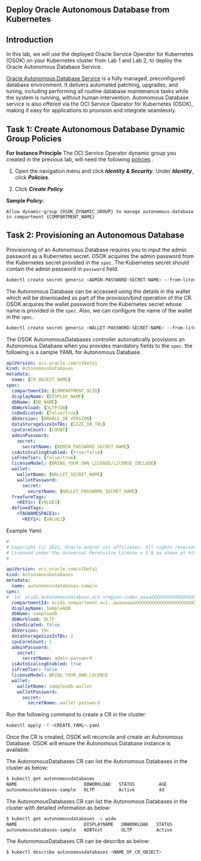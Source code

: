 
## Deploy Oracle Autonomous Database from Kubernetes

## Introduction

In this lab, we will use the deployed Oracle Service Operator for Kubernetes (OSOK) on your Kubernetes cluster from Lab 1 and Lab 2, to deploy the Oracle Autonomous Database Service.  

[Oracle Autonomous Database Service](https://docs.oracle.com/en-us/iaas/Content/Database/Concepts/adboverview.htm) is a fully managed, preconfigured database environment. It delivers automated patching, upgrades, and tuning, including performing all routine database maintenance tasks while the system is running, without human intervention. Autonomous Database service is also offered via the OCI Service Operator for Kubernetes (OSOK), making it easy for applications to provision and integrate seamlessly.

## Task 1: Create  Autonomous Database Dynamic Group Policies

**For Instance Principle**
The OCI Service Operator dynamic group you created in the previous lab, will need the following [policies](https://docs.oracle.com/en-us/iaas/Content/Database/Concepts/adboverview.htm) .

1. Open the navigation menu and click ***Identity & Security***. Under ***Identity***, click ***Policies***.

2. Click ***Create Policy***.

**Sample Policy:**

```plain
Allow dynamic-group {OSOK_DYNAMIC_GROUP} to manage autonomous-database in compartment {COMPARTMENT_NAME}
```

## Task 2:  Provisioning an Autonomous Database

Provisioning of an Autonomous Database requires you to input the admin password as a Kubernetes secret. OSOK acquires the admin password from the Kubernetes secret provided in the `spec`. 
The Kubernetes secret should contain the admin password in `password` field. 
```sh
kubectl create secret generic <ADMIN-PASSWORD-SECRET-NAME> --from-literal=password=<ADMIN-PASSWORD>
```

The Autonomous Database can be accessed using the details in the wallet which will be downloaded as part of the provision/bind operation of the CR. OSOK acquires the wallet password from the Kubernetes secret whose name is provided in the `spec`. Also, we can configure the name of the wallet in the `spec`.

```sh
kubectl create secret generic <WALLET-PASSWORD-SECRET-NAME> --from-literal=walletpassword=<WALLET-PASSWORD>
```

The OSOK AutonomousDatabases controller automatically provisions an Autonomous Database when you provides mandatory fields to the `spec`. the following is a sample YAML for Autonomous Database.

```yaml
apiVersion: oci.oracle.com/v1beta1
kind: AutonomousDatabases
metadata:
  name: {CR_OBJECT_NAME}
spec:
  compartmentId: {COMPARTMENT_OCID}
  displayName: {DISPLAY_NAME}
  dbName: {DB_NAME}
  dbWorkload: {OLTP/DW}
  isDedicated: {false/true}
  dbVersion: {ORABLE_DB_VERSION}
  dataStorageSizeInTBs: {SIZE_IN_TBs}
  cpuCoreCount: {COUNT}
  adminPassword:
    secret:
      secretName: {ADMIN_PASSWORD_SECRET_NAME}
  isAutoScalingEnabled: {true/false}
  isFreeTier: {false/true}
  licenseModel: {BRING_YOUR_OWN_LICENSE/LICENSE_INCLUDE}
  wallet:
    walletName: {WALLET_SECRET_NAME}
    walletPassword:
      secret:
        secretName: {WALLET_PASSWORD_SECRET_NAME}
  freeformTags:
    <KEY1>: {VALUE1}
  definedTags:
    <TAGNAMESPACE1>:
      <KEY1>: {VALUE1}
```

Example Yaml:

```yaml
#
# Copyright (c) 2021, Oracle and/or its affiliates. All rights reserved.
# Licensed under the Universal Permissive License v 1.0 as shown at http://oss.oracle.com/licenses/upl.
#

apiVersion: oci.oracle.com/v1beta1
kind: AutonomousDatabases
metadata:
  name: autonomousdatabases-sample
spec:
#  Id: ocid1.autonomousdatabase.oc1.<region-code>.aaaaXXXXXXXXXXXXXXXXXXXX
  compartmentId: ocid1.compartment.oc1..aaaaaaaaXXXXXXXXXXXXXXXXXXXXXXXXXXXXXXXXXXXXXX
  displayName: SampleADB
  dbName: sampleadb
  dbWorkload: OLTP
  isDedicated: false
  dbVersion: 19c
  dataStorageSizeInTBs: 2
  cpuCoreCount: 1
  adminPassword:
    secret:
      secretName: admin-password
  isAutoScalingEnabled: true
  isFreeTier: false
  licenseModel: BRING_YOUR_OWN_LICENSE
  wallet:
    walletName: sampleadb-wallet
    walletPassword:
      secret:
        secretName: wallet-password

 ```



Run the following command to create a CR in the cluster:
```sh
kubectl apply -f <CREATE_YAML>.yaml
```

Once the CR is created, OSOK will reconcile and create an Autonomous Database. OSOK will ensure the Autonomous Database instance is available.

The AutonomousDatabases CR can list the Autonomous Databases in the cluster as below: 
```sh
$ kubectl get autonomousdatabases
NAME                         DBWORKLOAD   STATUS         AGE
autonomousdatabases-sample   OLTP         Active         4d
```

The AutonomousDatabases CR can list the Autonomous Databases in the cluster with detailed information as below: 
```sh
$ kubectl get autonomousdatabases -o wide
NAME                         DISPLAYNAME   DBWORKLOAD   STATUS         OCID                                   AGE
autonomousdatabases-sample   ADBTest       OLTP         Active         ocid1.autonomousdatabase.oc1........   4d
```

The AutonomousDatabases CR can be describe as below:
```sh
$ kubectl describe autonomousdatabases <NAME_OF_CR_OBJECT>
```
